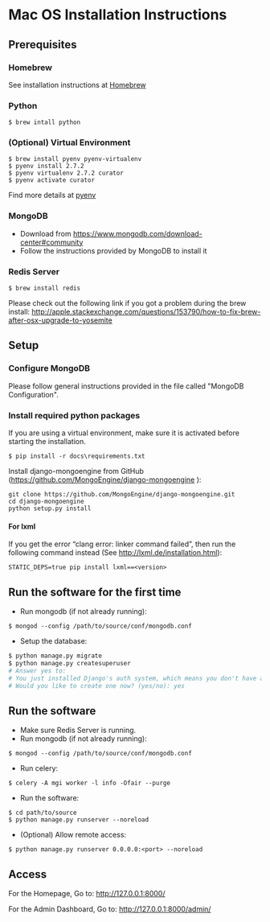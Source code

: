 # Mac OS Installation Instructions

## Prerequisites

### Homebrew
See installation instructions at [Homebrew](http://brew.sh)


### Python
```
$ brew intall python
```

### (Optional) Virtual Environment
```
$ brew install pyenv pyenv-virtualenv
$ pyenv install 2.7.2
$ pyenv virtualenv 2.7.2 curator
$ pyenv activate curator
```
Find more details at [pyenv](https://github.com/yyuu/pyenv)

### MongoDB
- Download from https://www.mongodb.com/download-center#community
- Follow the instructions provided by MongoDB to install it

### Redis Server
```
$ brew install redis
```
Please check out the following link if you got a problem during the brew install:
http://apple.stackexchange.com/questions/153790/how-to-fix-brew-after-osx-upgrade-to-yosemite

## Setup

### Configure MongoDB
Please follow general instructions provided in the file called "MongoDB Configuration".

### Install required python packages
If you are using a virtual environment, make sure it is activated before starting the installation. 
```
$ pip install -r docs\requirements.txt
```
Install django-mongoengine from GitHub (https://github.com/MongoEngine/django-mongoengine ):
```
git clone https://github.com/MongoEngine/django-mongoengine.git
cd django-mongoengine
python setup.py install
```

#### For lxml
If you get the error “clang error: linker command failed”, then run the following command instead (See http://lxml.de/installation.html):
```
STATIC_DEPS=true pip install lxml==<version>
```

## Run the software for the first time
- Run mongodb (if not already running):
```
$ mongod --config /path/to/source/conf/mongodb.conf
```
- Setup the database:
```bash
$ python manage.py migrate
$ python manage.py createsuperuser
# Answer yes to:
# You just installed Django's auth system, which means you don't have any superusers defined.
# Would you like to create one now? (yes/no): yes
```

## Run the software
- Make sure Redis Server is running.
- Run mongodb (if not already running):
```
$ mongod --config /path/to/source/conf/mongodb.conf
```
- Run celery:
```
$ celery -A mgi worker -l info -Ofair --purge
```
- Run the software:
```
$ cd path/to/source
$ python manage.py runserver --noreload
```
- (Optional) Allow remote access:
```
$ python manage.py runserver 0.0.0.0:<port> --noreload
```

## Access
For the Homepage, Go to:  http://127.0.0.1:8000/

For the Admin Dashboard, Go to:  http://127.0.0.1:8000/admin/ 

